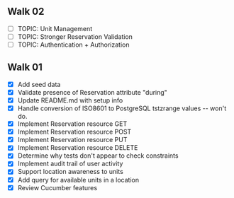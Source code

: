 ## Walk 02

* [ ] TOPIC: Unit Management
* [ ] TOPIC: Stronger Reservation Validation
* [ ] TOPIC: Authentication + Authorization

## Walk 01

* [x] Add seed data
* [x] Validate presence of Reservation attribute "during"
* [x] Update README.md with setup info
* [x] Handle conversion of ISO8601 to PostgreSQL tstzrange values -- won't do.
* [x] Implement Reservation resource GET
* [x] Implement Reservation resource POST
* [x] Implement Reservation resource PUT
* [x] Implement Reservation resource DELETE
* [x] Determine why tests don't appear to check constraints
* [x] Implement audit trail of user activity
* [x] Support location awareness to units
* [x] Add query for available units in a location
* [x] Review Cucumber features
